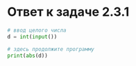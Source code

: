 # Ответ к задаче 2.3.1

```python
# ввод целого числа
d = int(input())

# здесь продолжите программу
print(abs(d))
```
